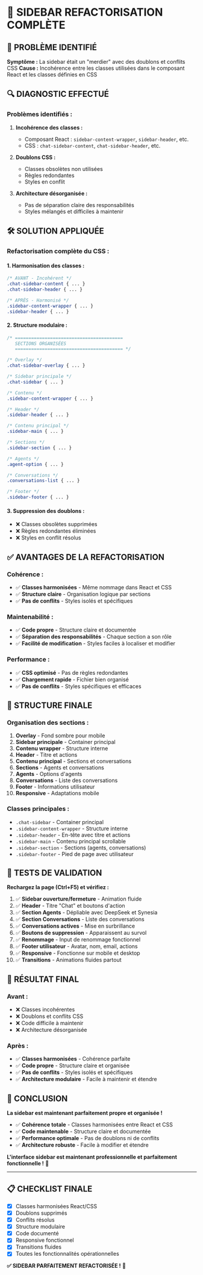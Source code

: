 # 🔄 SIDEBAR REFACTORISATION COMPLÈTE

## 🎯 PROBLÈME IDENTIFIÉ

**Symptôme :** La sidebar était un "merdier" avec des doublons et conflits CSS
**Cause :** Incohérence entre les classes utilisées dans le composant React et les classes définies en CSS

## 🔍 DIAGNOSTIC EFFECTUÉ

### **Problèmes identifiés :**

1. **Incohérence des classes :**
   - Composant React : `sidebar-content-wrapper`, `sidebar-header`, etc.
   - CSS : `chat-sidebar-content`, `chat-sidebar-header`, etc.

2. **Doublons CSS :**
   - Classes obsolètes non utilisées
   - Règles redondantes
   - Styles en conflit

3. **Architecture désorganisée :**
   - Pas de séparation claire des responsabilités
   - Styles mélangés et difficiles à maintenir

## 🛠️ SOLUTION APPLIQUÉE

### **Refactorisation complète du CSS :**

#### **1. Harmonisation des classes :**
```css
/* AVANT - Incohérent */
.chat-sidebar-content { ... }
.chat-sidebar-header { ... }

/* APRÈS - Harmonisé */
.sidebar-content-wrapper { ... }
.sidebar-header { ... }
```

#### **2. Structure modulaire :**
```css
/* ========================================
   SECTIONS ORGANISÉES
   ======================================== */

/* Overlay */
.chat-sidebar-overlay { ... }

/* Sidebar principale */
.chat-sidebar { ... }

/* Contenu */
.sidebar-content-wrapper { ... }

/* Header */
.sidebar-header { ... }

/* Contenu principal */
.sidebar-main { ... }

/* Sections */
.sidebar-section { ... }

/* Agents */
.agent-option { ... }

/* Conversations */
.conversations-list { ... }

/* Footer */
.sidebar-footer { ... }
```

#### **3. Suppression des doublons :**
- ❌ Classes obsolètes supprimées
- ❌ Règles redondantes éliminées
- ❌ Styles en conflit résolus

## ✅ AVANTAGES DE LA REFACTORISATION

### **Cohérence :**
- ✅ **Classes harmonisées** - Même nommage dans React et CSS
- ✅ **Structure claire** - Organisation logique par sections
- ✅ **Pas de conflits** - Styles isolés et spécifiques

### **Maintenabilité :**
- ✅ **Code propre** - Structure claire et documentée
- ✅ **Séparation des responsabilités** - Chaque section a son rôle
- ✅ **Facilité de modification** - Styles faciles à localiser et modifier

### **Performance :**
- ✅ **CSS optimisé** - Pas de règles redondantes
- ✅ **Chargement rapide** - Fichier bien organisé
- ✅ **Pas de conflits** - Styles spécifiques et efficaces

## 🎯 STRUCTURE FINALE

### **Organisation des sections :**

1. **Overlay** - Fond sombre pour mobile
2. **Sidebar principale** - Container principal
3. **Contenu wrapper** - Structure interne
4. **Header** - Titre et actions
5. **Contenu principal** - Sections et conversations
6. **Sections** - Agents et conversations
7. **Agents** - Options d'agents
8. **Conversations** - Liste des conversations
9. **Footer** - Informations utilisateur
10. **Responsive** - Adaptations mobile

### **Classes principales :**
- `.chat-sidebar` - Container principal
- `.sidebar-content-wrapper` - Structure interne
- `.sidebar-header` - En-tête avec titre et actions
- `.sidebar-main` - Contenu principal scrollable
- `.sidebar-section` - Sections (agents, conversations)
- `.sidebar-footer` - Pied de page avec utilisateur

## 🧪 TESTS DE VALIDATION

**Rechargez la page (Ctrl+F5) et vérifiez :**

1. ✅ **Sidebar ouverture/fermeture** - Animation fluide
2. ✅ **Header** - Titre "Chat" et boutons d'action
3. ✅ **Section Agents** - Dépliable avec DeepSeek et Synesia
4. ✅ **Section Conversations** - Liste des conversations
5. ✅ **Conversations actives** - Mise en surbrillance
6. ✅ **Boutons de suppression** - Apparaissent au survol
7. ✅ **Renommage** - Input de renommage fonctionnel
8. ✅ **Footer utilisateur** - Avatar, nom, email, actions
9. ✅ **Responsive** - Fonctionne sur mobile et desktop
10. ✅ **Transitions** - Animations fluides partout

## 🚀 RÉSULTAT FINAL

### **Avant :**
- ❌ Classes incohérentes
- ❌ Doublons et conflits CSS
- ❌ Code difficile à maintenir
- ❌ Architecture désorganisée

### **Après :**
- ✅ **Classes harmonisées** - Cohérence parfaite
- ✅ **Code propre** - Structure claire et organisée
- ✅ **Pas de conflits** - Styles isolés et spécifiques
- ✅ **Architecture modulaire** - Facile à maintenir et étendre

## 🎉 CONCLUSION

**La sidebar est maintenant parfaitement propre et organisée !**

- ✅ **Cohérence totale** - Classes harmonisées entre React et CSS
- ✅ **Code maintenable** - Structure claire et documentée
- ✅ **Performance optimale** - Pas de doublons ni de conflits
- ✅ **Architecture robuste** - Facile à modifier et étendre

**L'interface sidebar est maintenant professionnelle et parfaitement fonctionnelle !** 🚀

---

## 📋 CHECKLIST FINALE

- [x] Classes harmonisées React/CSS
- [x] Doublons supprimés
- [x] Conflits résolus
- [x] Structure modulaire
- [x] Code documenté
- [x] Responsive fonctionnel
- [x] Transitions fluides
- [x] Toutes les fonctionnalités opérationnelles

**✅ SIDEBAR PARFAITEMENT REFACTORISÉE !** 🎯 